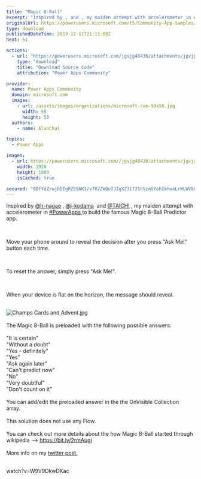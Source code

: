 ```yaml
---
title: "Magic 8-Ball"
excerpt: "Inspired by , and , my maiden attempt with accelerometer in #PowerApps to build the famous Magic 8-Ball Predictor app. Move your phone around to"
originalUrl: https://powerusers.microsoft.com/t5/Community-App-Samples/Magic-8-Ball/td-p/424646
type: download
publishedDateTime: 2019-12-11T21:11:00Z
heat: 51

actions:
  - url: "https://powerusers.microsoft.com/jgvjg48436/attachments/jgvjg48436/AppFeedbackGallery/354/2/8%20Ball.msapp"
    type: "download"
    title: "Download Source Code"
    attribution: "Power Apps Community"

provider:
  name: Power Apps Community
  domain: microsoft.com
  images:
    - url: /assets/images/organizations/microsoft.com-50x50.jpg
      width: 50
      height: 50
  authors:
    - name: AlanChai

topics:
  - Power Apps

images:
  - url: https://powerusers.microsoft.com//jgvjg48436/attachments/jgvjg48436/AppFeedbackGallery/354/1/Champs%20Cards%20and%20Advent.jpg
    width: 1920
    height: 1080
    isCached: true

secured: "0BfYdZrwjhDIgRZE9AK1/v7R7ZWQuIJIgXZ31T21hVzmVYohIkhwaLrWLWV8LhweHAG7Qn0YNN8DWrRqomtFaQ6BPFfaa5/c6me1amZBTj/W327bLvV2d323+RNAs/FMCn0XsVDqRvNnitytEY4uYc+2aJFWWhX/n/vulYGgzmNCysAVQU+Tpparlnv1JCuJBH+YOlbsJRtoXA7Omqzt07B1LGOpthYNXuV9gCsM2WHxoz3TUjO/hlShrBK24FECjsdasu8RqFhANvEWMSvIeSFqZHlwRSna/mIhn6wpkUy5xWF3MlY/mPIRjNny0GxBGTsFTnsvCA5+UN/hSrSNu3T0ovGO/O9YwMxjov/RCnwn3PNWjeddFEMfYvUHMjVf9nXdzuTqu84+RD5l9v/PBrOd4PwMM0mVzRaK1D+MX5uO0nNk0VeiLe0tG3ShvVzw;EHO2KcaYOD897HivUDMeVQ=="
---
```

<p>Inspired by&nbsp;<a href="/t5/user/viewprofilepage/user-id/44199">@h-nagao</a>&nbsp;,&nbsp;<a href="/t5/user/viewprofilepage/user-id/16078">@j-kodama</a>&nbsp; and&nbsp;<a href="/t5/user/viewprofilepage/user-id/70303">@TAICHI</a>&nbsp;,&nbsp;my&nbsp;<span class="css-901oao css-16my406 r-1qd0xha r-ad9z0x r-bcqeeo r-qvutc0">maiden attempt with accelerometer in <span class="r-18u37iz"><a href="https://twitter.com/hashtag/PowerApps?src=hashtag_click" target="_blank" rel="noopener nofollow noopener noreferrer">#PowerApps&nbsp;</a></span></span>to build the famous Magic 8-Ball Predictor app.&nbsp;</p><p>&nbsp;</p><p><span class="css-901oao css-16my406 r-1qd0xha r-ad9z0x r-bcqeeo r-qvutc0">Move your phone around to reveal the decision after you press "Ask Me!" button each time.&nbsp;</span></p><p>&nbsp;</p><p><span class="css-901oao css-16my406 r-1qd0xha r-ad9z0x r-bcqeeo r-qvutc0">To reset the answer, simply press "Ask Me!".&nbsp;</span></p><p>&nbsp;</p><p>When your device is flat on the horizon, the message should reveal.&nbsp;</p><div class="css-1dbjc4n r-xoduu5 r-1mlwlqe r-1d2f490 r-1udh08x r-u8s1d r-h9hxbl r-417010"><div class="css-1dbjc4n r-1niwhzg r-vvn4in r-u6sd8q r-x3cy2q r-1p0dtai r-xoduu5 r-1pi2tsx r-1d2f490 r-u8s1d r-zchlnj r-ipm5af r-13qz1uu r-1wyyakw">&nbsp;<div class="css-1dbjc4n r-1niwhzg r-vvn4in r-u6sd8q r-x3cy2q r-1p0dtai r-xoduu5 r-1pi2tsx r-1d2f490 r-u8s1d r-zchlnj r-ipm5af r-13qz1uu r-1wyyakw"><span class="lia-inline-image-display-wrapper lia-image-align-inline" image-alt="Champs Cards and Advent.jpg" style="width: 999px;"><img src="https://powerusers.microsoft.com/t5/image/serverpage/image-id/104459i8294CC9D72D74E13/image-size/large?v=1.0&amp;px=999" title="Champs Cards and Advent.jpg" alt="Champs Cards and Advent.jpg" li-image-url="https://powerusers.microsoft.com/t5/image/serverpage/image-id/104459i8294CC9D72D74E13?v=1.0" li-image-display-id="'104459i8294CC9D72D74E13'" li-message-uid="'424646'" li-messages-message-image="true" li-bindable="" class="lia-media-image" tabindex="0" li-bypass-lightbox-when-linked="true" li-use-hover-links="false"></span></div></div></div><div class="css-1dbjc4n r-1niwhzg r-vvn4in r-u6sd8q r-x3cy2q r-1p0dtai r-xoduu5 r-1pi2tsx r-1d2f490 r-u8s1d r-zchlnj r-ipm5af r-13qz1uu r-1wyyakw">&nbsp;</div><div class="css-1dbjc4n r-1niwhzg r-vvn4in r-u6sd8q r-x3cy2q r-1p0dtai r-xoduu5 r-1pi2tsx r-1d2f490 r-u8s1d r-zchlnj r-ipm5af r-13qz1uu r-1wyyakw">The Magic 8-Ball is preloaded with the following possible answers:</div><div class="css-1dbjc4n r-1niwhzg r-vvn4in r-u6sd8q r-x3cy2q r-1p0dtai r-xoduu5 r-1pi2tsx r-1d2f490 r-u8s1d r-zchlnj r-ipm5af r-13qz1uu r-1wyyakw">&nbsp;</div><div class="css-1dbjc4n r-1niwhzg r-vvn4in r-u6sd8q r-x3cy2q r-1p0dtai r-xoduu5 r-1pi2tsx r-1d2f490 r-u8s1d r-zchlnj r-ipm5af r-13qz1uu r-1wyyakw">"It is certain"</div><div class="css-1dbjc4n r-1niwhzg r-vvn4in r-u6sd8q r-x3cy2q r-1p0dtai r-xoduu5 r-1pi2tsx r-1d2f490 r-u8s1d r-zchlnj r-ipm5af r-13qz1uu r-1wyyakw">"Without a doubt"</div><div class="css-1dbjc4n r-1niwhzg r-vvn4in r-u6sd8q r-x3cy2q r-1p0dtai r-xoduu5 r-1pi2tsx r-1d2f490 r-u8s1d r-zchlnj r-ipm5af r-13qz1uu r-1wyyakw">"Yes - definitely"</div><div class="css-1dbjc4n r-1niwhzg r-vvn4in r-u6sd8q r-x3cy2q r-1p0dtai r-xoduu5 r-1pi2tsx r-1d2f490 r-u8s1d r-zchlnj r-ipm5af r-13qz1uu r-1wyyakw">"Yes"</div><div class="css-1dbjc4n r-1niwhzg r-vvn4in r-u6sd8q r-x3cy2q r-1p0dtai r-xoduu5 r-1pi2tsx r-1d2f490 r-u8s1d r-zchlnj r-ipm5af r-13qz1uu r-1wyyakw">"Ask again later"</div><div class="css-1dbjc4n r-1niwhzg r-vvn4in r-u6sd8q r-x3cy2q r-1p0dtai r-xoduu5 r-1pi2tsx r-1d2f490 r-u8s1d r-zchlnj r-ipm5af r-13qz1uu r-1wyyakw">"Can't predict now"</div><div class="css-1dbjc4n r-1niwhzg r-vvn4in r-u6sd8q r-x3cy2q r-1p0dtai r-xoduu5 r-1pi2tsx r-1d2f490 r-u8s1d r-zchlnj r-ipm5af r-13qz1uu r-1wyyakw">"No"</div><div class="css-1dbjc4n r-1niwhzg r-vvn4in r-u6sd8q r-x3cy2q r-1p0dtai r-xoduu5 r-1pi2tsx r-1d2f490 r-u8s1d r-zchlnj r-ipm5af r-13qz1uu r-1wyyakw">"Very doubtful"</div><div class="css-1dbjc4n r-1niwhzg r-vvn4in r-u6sd8q r-x3cy2q r-1p0dtai r-xoduu5 r-1pi2tsx r-1d2f490 r-u8s1d r-zchlnj r-ipm5af r-13qz1uu r-1wyyakw">"Don't count on it"</div><div class="css-1dbjc4n r-1niwhzg r-vvn4in r-u6sd8q r-x3cy2q r-1p0dtai r-xoduu5 r-1pi2tsx r-1d2f490 r-u8s1d r-zchlnj r-ipm5af r-13qz1uu r-1wyyakw">&nbsp;</div><div class="css-1dbjc4n r-1niwhzg r-vvn4in r-u6sd8q r-x3cy2q r-1p0dtai r-xoduu5 r-1pi2tsx r-1d2f490 r-u8s1d r-zchlnj r-ipm5af r-13qz1uu r-1wyyakw">You can add/edit the preloaded answer in the the OnVisible Collection array.&nbsp;</div><div class="css-1dbjc4n r-1niwhzg r-vvn4in r-u6sd8q r-x3cy2q r-1p0dtai r-xoduu5 r-1pi2tsx r-1d2f490 r-u8s1d r-zchlnj r-ipm5af r-13qz1uu r-1wyyakw">&nbsp;</div><div class="css-1dbjc4n r-1niwhzg r-vvn4in r-u6sd8q r-x3cy2q r-1p0dtai r-xoduu5 r-1pi2tsx r-1d2f490 r-u8s1d r-zchlnj r-ipm5af r-13qz1uu r-1wyyakw">This solution does not use any Flow.&nbsp;</div><div class="css-1dbjc4n r-1niwhzg r-vvn4in r-u6sd8q r-x3cy2q r-1p0dtai r-xoduu5 r-1pi2tsx r-1d2f490 r-u8s1d r-zchlnj r-ipm5af r-13qz1uu r-1wyyakw">&nbsp;</div><div class="css-1dbjc4n r-1niwhzg r-vvn4in r-u6sd8q r-x3cy2q r-1p0dtai r-xoduu5 r-1pi2tsx r-1d2f490 r-u8s1d r-zchlnj r-ipm5af r-13qz1uu r-1wyyakw"><span class="css-901oao css-16my406 r-1qd0xha r-ad9z0x r-bcqeeo r-qvutc0">You can check out more details about the how Magic 8-Ball started through wikipedia --&gt; </span><a title="https://bit.ly/2rmAugj" href="https://t.co/G70v2BWOWN?amp=1" target="_blank" rel="noopener noreferrer nofollow noopener noreferrer"><span class="css-901oao css-16my406 r-1qd0xha r-hiw28u r-ad9z0x r-bcqeeo r-qvutc0">https://</span>bit.ly/2rmAugj</a></div><div class="css-1dbjc4n r-1niwhzg r-vvn4in r-u6sd8q r-x3cy2q r-1p0dtai r-xoduu5 r-1pi2tsx r-1d2f490 r-u8s1d r-zchlnj r-ipm5af r-13qz1uu r-1wyyakw">&nbsp;</div><div class="css-1dbjc4n r-1niwhzg r-vvn4in r-u6sd8q r-x3cy2q r-1p0dtai r-xoduu5 r-1pi2tsx r-1d2f490 r-u8s1d r-zchlnj r-ipm5af r-13qz1uu r-1wyyakw">More info on my <a href="https://twitter.com/alanchai/status/1204288507658805249?s=20" target="_self" rel="nofollow noopener noreferrer">twitter post.</a>&nbsp;</div><div class="mceNonEditable lia-copypaste-placeholder">&nbsp;</div><p><span class="videoUrl">watch?v=W9V9DkwDKac</span></p>

